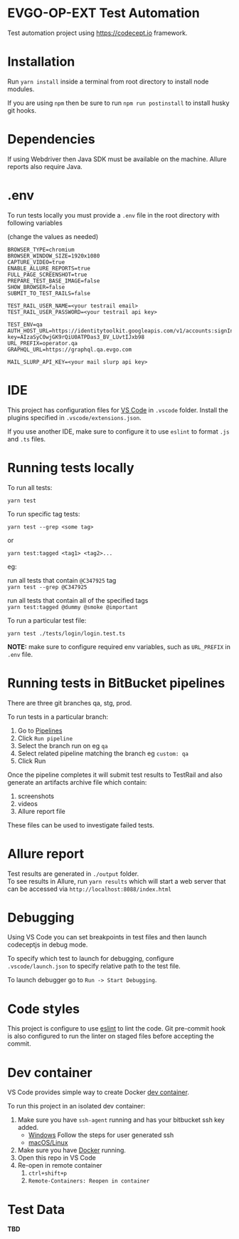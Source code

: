 # EVGO-OP-EXT Test Automation

Test automation project using https://codecept.io framework.

# Installation
Run `yarn install` inside a terminal from root directory to install node modules.

If you are using `npm` then be sure to run `npm run postinstall` to install husky git hooks.

# Dependencies

If using Webdriver then Java SDK must be available on the machine.
Allure reports also require Java.

# .env

To run tests locally you must provide a `.env` file in the root directory with following variables

(change the values as needed)

```
BROWSER_TYPE=chromium
BROWSER_WINDOW_SIZE=1920x1080
CAPTURE_VIDEO=true
ENABLE_ALLURE_REPORTS=true
FULL_PAGE_SCREENSHOT=true
PREPARE_TEST_BASE_IMAGE=false
SHOW_BROWSER=false
SUBMIT_TO_TEST_RAILS=false

TEST_RAIL_USER_NAME=<your testrail email>
TEST_RAIL_USER_PASSWORD=<your testrail api key>

TEST_ENV=qa
AUTH_HOST_URL=https://identitytoolkit.googleapis.com/v1/accounts:signInWithPassword?key=AIzaSyC0wjGK9rQiU0ATPDas3_BV_LUvtIJxb98
URL_PREFIX=operator.qa
GRAPHQL_URL=https://graphql.qa.evgo.com

MAIL_SLURP_API_KEY=<your mail slurp api key>
```

# IDE

This project has configuration files for [VS Code](https://code.visualstudio.com/) in `.vscode` folder.
Install the plugins specified in `.vscode/extensions.json`.

If you use another IDE, make sure to configure it to use `eslint` to format `.js` and `.ts` files.

# Running tests locally
To run all tests:

`yarn test`

To run specific tag tests:

`yarn test --grep <some tag>`  

or

`yarn test:tagged <tag1> <tag2>...`  

eg:

run all tests that contain `@C347925` tag  
`yarn test --grep @C347925`  

run all tests that contain all of the specified tags  
`yarn test:tagged @dummy @smoke @important`  

To run a particular test file:

`yarn test ./tests/login/login.test.ts`

__NOTE:__ make sure to configure required env variables, such as `URL_PREFIX` in `.env` file.

# Running tests in BitBucket pipelines
There are three git branches qa, stg, prod. 

To run tests in a particular branch:  
1. Go to [Pipelines](https://bitbucket.org/evgo/<project-name>/addon/pipelines/home#!/results/page/1)
2. Click `Run pipeline`
3. Select the branch run on eg `qa`
4. Select related pipeline matching the branch eg `custom: qa`
5. Click Run

Once the pipeline completes it will submit test results to TestRail and also generate an artifacts archive file which contain:
1. screenshots
2. videos
3. Allure report file

These files can be used to investigate failed tests.

# Allure report
Test results are generated in `./output` folder.  
To see results in Allure, run `yarn results` which will start a web server that can be accessed via `http://localhost:8088/index.html`

# Debugging
Using VS Code you can set breakpoints in test files and then launch codeceptjs in debug mode.

To specify which test to launch for debugging, configure `.vscode/launch.json` to specify relative path to the test file.

To launch debugger go to `Run -> Start Debugging`.

# Code styles

This project is configure to use [eslint](https://eslint.org/) to lint the code.
Git pre-commit hook is also configured to run the linter on staged files before accepting the commit.

# Dev container
VS Code provides simple way to create Docker [dev container](https://code.visualstudio.com/docs/remote/containers#_sharing-git-credentials-with-your-container).

To run this project in an isolated dev container:

1. Make sure you have `ssh-agent` running and has your bitbucket ssh key added.
   * [Windows](https://docs.microsoft.com/en-us/windows-server/administration/openssh/openssh_keymanagement) Follow the steps for user generated ssh  
   * [macOS/Linux](https://support.atlassian.com/bitbucket-cloud/docs/set-up-an-ssh-key/)  
2. Make sure you have [Docker](https://docker.com) running.
3. Open this repo in VS Code
4. Re-open in remote container
   1. `ctrl+shift+p`
   2. `Remote-Containers: Reopen in container`

# Test Data
__TBD__
